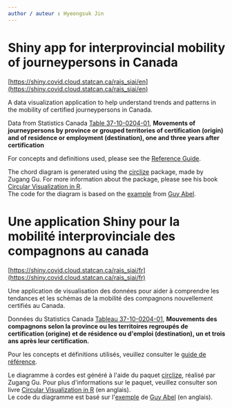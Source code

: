 ```yaml
---
author / auteur : Hyeongsuk Jin
---
```


# Shiny app for interprovincial mobility of journeypersons in Canada

[https://shiny.covid.cloud.statcan.ca/rais_siai/en](https://shiny.covid.cloud.statcan.ca/rais_siai/en)

A data visualization application to help understand trends and patterns in the mobility of certified journeypersons in Canada.

Data from Statistics Canada [Table 37-10-0204-01](https://www150.statcan.gc.ca/t1/tbl1/en/tv.action?pid=3710020401), **Movements of journeypersons by province or grouped territories of certification (origin) and of residence or employment (destination), one and three years after certification**

For concepts and definitions used, please see the [Reference Guide](https://www150.statcan.gc.ca/n1/en/catalogue/37200001).

The chord diagram is generated using the [circlize](https://cran.r-project.org/package=circlize) package, made by Zugang Gu.
For more information about the package, please see his book [Circular Visualization in R](https://jokergoo.github.io/circlize_book/book/).  
The code for the diagram is based on the [example](https://github.com/guyabel/migest/blob/master/demo/cfplot_reg2.R) from [Guy Abel](https://guyabel.com/).


# Une application Shiny pour la mobilité interprovinciale des compagnons au canada

[https://shiny.covid.cloud.statcan.ca/rais_siai/fr](https://shiny.covid.cloud.statcan.ca/rais_siai/fr)

Une application de visualisation des données pour aider à comprendre les tendances et les schémas de la mobilité des compagnons nouvellement certifiés au Canada.

Données du Statistics Canada [Tableau 37-10-0204-01](https://www150.statcan.gc.ca/t1/tbl1/fr/tv.action?pid=3710020401), **Mouvements des compagnons selon la province ou les territoires regroupés de certification (origine) et de résidence ou d'emploi (destination), un et trois ans après leur certification.**

Pour les concepts et définitions utilisés, veuillez consulter le [guide de référence](https://www150.statcan.gc.ca/n1/fr/catalogue/37200001).

Le diagramme à cordes est généré à l'aide du paquet [circlize](https://cran.r-project.org/package=circlize), réalisé par Zugang Gu. Pour plus d'informations sur le paquet, veuillez consulter son livre [Circular Visualization in R](https://jokergoo.github.io/circlize_book/book/) (en anglais).  
Le code du diagramme est basé sur l'[exemple](https://github.com/guyabel/migest/blob/master/demo/cfplot_reg2.R) de [Guy Abel](https://guyabel.com/) (en anglais).
